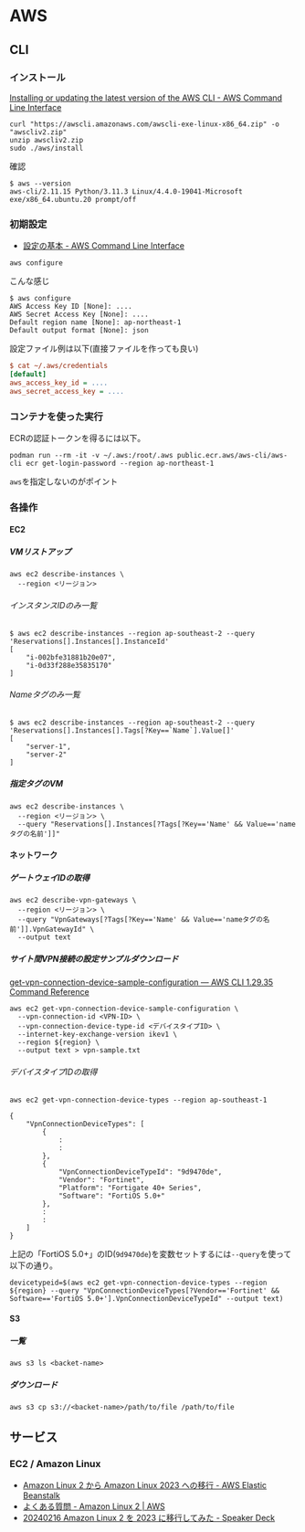 # AWS

## CLI

### インストール

[Installing or updating the latest version of the AWS CLI - AWS Command Line Interface](https://docs.aws.amazon.com/cli/latest/userguide/getting-started-install.html)

```console
curl "https://awscli.amazonaws.com/awscli-exe-linux-x86_64.zip" -o "awscliv2.zip"
unzip awscliv2.zip
sudo ./aws/install
```

確認

```console
$ aws --version
aws-cli/2.11.15 Python/3.11.3 Linux/4.4.0-19041-Microsoft exe/x86_64.ubuntu.20 prompt/off
```

### 初期設定

- [設定の基本 - AWS Command Line Interface](https://docs.aws.amazon.com/ja_jp/cli/latest/userguide/cli-configure-quickstart.html)

```console
aws configure
```

こんな感じ

```console
$ aws configure
AWS Access Key ID [None]: ....
AWS Secret Access Key [None]: ....
Default region name [None]: ap-northeast-1
Default output format [None]: json
```

設定ファイル例は以下(直接ファイルを作っても良い)

```ini
$ cat ~/.aws/credentials 
[default]
aws_access_key_id = ....
aws_secret_access_key = ....
```

### コンテナを使った実行

ECRの認証トークンを得るには以下。

```console
podman run --rm -it -v ~/.aws:/root/.aws public.ecr.aws/aws-cli/aws-cli ecr get-login-password --region ap-northeast-1
```

`aws`を指定しないのがポイント

### 各操作

#### EC2

##### VMリストアップ

```console
aws ec2 describe-instances \
  --region <リージョン>
```

###### インスタンスIDのみ一覧

```console
$ aws ec2 describe-instances --region ap-southeast-2 --query 'Reservations[].Instances[].InstanceId'
[
    "i-002bfe31881b20e07",
    "i-0d33f288e35835170"
]
```

###### Nameタグのみ一覧

```console
$ aws ec2 describe-instances --region ap-southeast-2 --query 'Reservations[].Instances[].Tags[?Key==`Name`].Value[]'
[
    "server-1",
    "server-2"
]
```

##### 指定タグのVM

```console
aws ec2 describe-instances \
  --region <リージョン> \
  --query "Reservations[].Instances[?Tags[?Key=='Name' && Value=='nameタグの名前']]"
```

#### ネットワーク

##### ゲートウェイIDの取得

```console
aws ec2 describe-vpn-gateways \
  --region <リージョン> \
  --query "VpnGateways[?Tags[?Key=='Name' && Value=='nameタグの名前']].VpnGatewayId" \
  --output text
```

##### サイト間VPN接続の設定サンプルダウンロード

[get-vpn-connection-device-sample-configuration — AWS CLI 1.29.35 Command Reference](https://docs.aws.amazon.com/cli/latest/reference/ec2/get-vpn-connection-device-sample-configuration.html)

```console
aws ec2 get-vpn-connection-device-sample-configuration \
  --vpn-connection-id <VPN-ID> \
  --vpn-connection-device-type-id <デバイスタイプID> \
  --internet-key-exchange-version ikev1 \
  --region ${region} \
  --output text > vpn-sample.txt
```

###### デバイスタイプIDの取得

```console
aws ec2 get-vpn-connection-device-types --region ap-southeast-1

{
    "VpnConnectionDeviceTypes": [
        {
            :
            :
        },
        {
            "VpnConnectionDeviceTypeId": "9d9470de",
            "Vendor": "Fortinet",
            "Platform": "Fortigate 40+ Series",
            "Software": "FortiOS 5.0+"
        },
        :
        :
    ]
}
```

上記の「FortiOS 5.0+」のID(`9d9470de`)を変数セットするには`--query`を使って以下の通り。

```console
devicetypeid=$(aws ec2 get-vpn-connection-device-types --region ${region} --query "VpnConnectionDeviceTypes[?Vendor=='Fortinet' && Software=='FortiOS 5.0+'].VpnConnectionDeviceTypeId" --output text)
```

#### S3

##### 一覧

```console
aws s3 ls <backet-name>
```

##### ダウンロード

```console
aws s3 cp s3://<backet-name>/path/to/file /path/to/file
```

## サービス

### EC2 / Amazon Linux

- [Amazon Linux 2 から Amazon Linux 2023 への移行 - AWS Elastic Beanstalk](https://docs.aws.amazon.com/ja_jp/elasticbeanstalk/latest/dg/using-features.migration-al.generic.from-al2.html)
- [よくある質問 - Amazon Linux 2 | AWS](https://aws.amazon.com/jp/amazon-linux-2/faqs/)
- [20240216 Amazon Linux 2 を 2023 に移行してみた - Speaker Deck](https://speakerdeck.com/masaruogura/20240216-amazon-linux-2-wo-2023-niyi-xing-sitemita)
